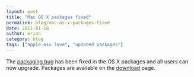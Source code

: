 ```yaml
---
layout: post
title: "Mac OS X packages fixed"
permalink: blog/mac-os-x-packages-fixed
date: 2011-01-18
author: erinn
category: blog
tags: ["apple osx love", "updated packages"]
---
```


The [packaging bug](https://trac.torproject.org/projects/tor/ticket/2406) has been fixed in the OS X packages and all users can now upgrade. Packages are available on the [download](https://www.torproject.org/download) page.

